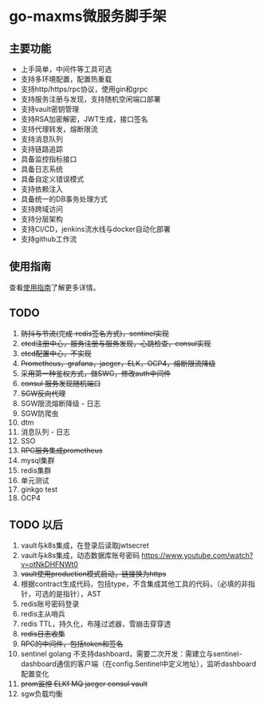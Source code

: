 # go-maxms微服务脚手架

## 主要功能
+ 上手简单，中间件等工具可选
+ 支持多环境配置，配置热重载
+ 支持http/https/rpc协议，使用gin和grpc
+ 支持服务注册与发现，支持随机空闲端口部署
+ 支持vault密钥管理
+ 支持RSA加密解密，JWT生成，接口签名
+ 支持代理转发，熔断限流
+ 支持消息队列
+ 支持链路追踪
+ 具备监控指标接口
+ 具备日志系统
+ 具备自定义错误模式
+ 支持依赖注入
+ 具备统一的DB事务处理方式
+ 支持跨域访问
+ 支持分层架构
+ 支持CI/CD，jenkins流水线与docker自动化部署
+ 支持github工作流

## 使用指南
查看[使用指南](./init_common.md)了解更多详情。

## TODO
1. ~~防抖与节流(完成-redis签名方式)，sentinel实现~~
2. ~~etcd注册中心，服务注册与服务发现，心跳检查，consul实现~~
3. ~~etcd配置中心，不实现~~
4. ~~Prometheus，grafana，jaeger，ELK，OCP4，熔断限流降级~~
5. ~~采用第一种鉴权方式，做SWG，修改auth中间件~~
6. ~~consul 服务发现随机端口~~
7. ~~SGW反向代理~~
8. SGW限流熔断降级 - 日志
9. SGW防爬虫
10. dtm
11. 消息队列 - 日志
12. SSO
13. ~~RPC服务集成prometheus~~
14. mysql集群
15. redis集群
16. 单元测试
17. ginkgo test
18. OCP4

## TODO 以后
1. vault与k8s集成，在登录后读取jwtsecret
2. vault与k8s集成，动态数据库账号密码  https://www.youtube.com/watch?v=otNkDHFNWt0
3. ~~vault使用production模式启动，链接换为https~~
4. 根据contract生成代码，包括type，不含集成其他工具的代码，（必填的非指针，可选的是指针），AST
5. redis账号密码登录
6. redis主从哨兵
7. redis TTL，持久化，布隆过滤器，雪崩击穿穿透
8. ~~redis日志收集~~
9. ~~RPC的中间件，包括token和签名~~
10. sentinel golang 不支持dashboard，需要二次开发：需建立与sentinel-dashboard通信的客户端（在config.Sentinel中定义地址），监听dashboard配置变化
11. ~~prom监控 ELKf MQ jaeger consul vault~~
12. sgw负载均衡
